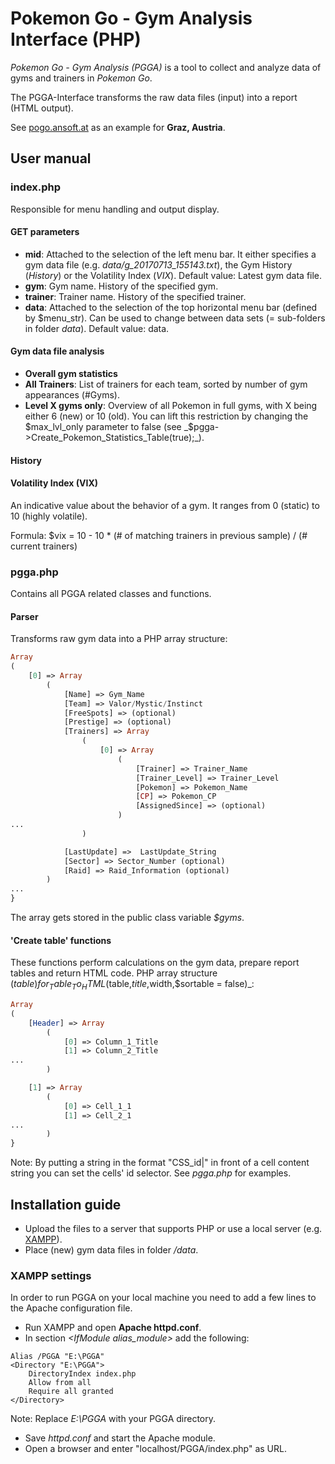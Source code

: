 # Pokemon Go - Gym Analysis Interface (PHP)
_Pokemon Go - Gym Analysis (PGGA)_ is a tool to collect and analyze data of gyms and trainers in _Pokemon Go_.

The PGGA-Interface transforms the raw data files (input) into a report (HTML output).

See [pogo.ansoft.at](http://pogo.ansoft.at) as an example for **Graz, Austria**.

## User manual
### index.php
Responsible for menu handling and output display.
#### GET parameters
* **mid**: Attached to the selection of the left menu bar. It either specifies a gym data file (e.g. _data/g_20170713_155143.txt_), the Gym History (_History_) or the Volatility Index (_VIX_). Default value: Latest gym data file.
* **gym**: Gym name. History of the specified gym.
* **trainer**: Trainer name. History of the specified trainer.
* **data**: Attached to the selection of the top horizontal menu bar (defined by $menu_str). Can be used to change between data sets (= sub-folders in folder _data_). Default value: data.
#### Gym data file analysis
- **Overall gym statistics**
- **All Trainers**: List of trainers for each team, sorted by number of gym appearances (#Gyms).
- **Level X gyms only**: Overview of all Pokemon in full gyms, with X being either 6 (new) or 10 (old). You can lift this restriction by changing the $max_lvl_only parameter to false (see _$pgga->Create_Pokemon_Statistics_Table(true);_).
#### History
#### Volatility Index (VIX)
An indicative value about the behavior of a gym. It ranges from 0 (static) to 10 (highly volatile).

Formula: $vix = 10 - 10 * (# of matching trainers in previous sample) / (# current trainers)

### pgga.php
Contains all PGGA related classes and functions.
#### Parser
Transforms raw gym data into a PHP array structure:
```php
Array
(
    [0] => Array
        (
            [Name] => Gym_Name
            [Team] => Valor/Mystic/Instinct
            [FreeSpots] => (optional)
            [Prestige] => (optional)
            [Trainers] => Array
                (
                    [0] => Array
                        (
                            [Trainer] => Trainer_Name
                            [Trainer_Level] => Trainer_Level
                            [Pokemon] => Pokemon_Name
                            [CP] => Pokemon_CP
                            [AssignedSince] => (optional)
                        )
...
                )

            [LastUpdate] =>  LastUpdate_String
            [Sector] => Sector_Number (optional)
            [Raid] => Raid_Information (optional)
        )
...
}
```
The array gets stored in the public class variable _$gyms_.
#### 'Create table' functions
These functions perform calculations on the gym data, prepare report tables and return HTML code.
PHP array structure ($table) for _Table_To_HTML($table,$title,$width,$sortable = false)_:
```php
Array
(
    [Header] => Array
        (
            [0] => Column_1_Title
            [1] => Column_2_Title
...
        )

    [1] => Array
        (
            [0] => Cell_1_1
            [1] => Cell_2_1
...
        )
}
```
Note: By putting a string in the format "CSS_id|" in front of a cell content string you can set the cells' id selector. See _pgga.php_ for examples.

## Installation guide
* Upload the files to a server that supports PHP or use a local server (e.g. [XAMPP](https://www.apachefriends.org/index.html)).
* Place (new) gym data files in folder _/data_.

### XAMPP settings
In order to run PGGA on your local machine you need to add a few lines to the Apache configuration file.
- Run XAMPP and open **Apache httpd.conf**.
- In section _\<IfModule alias_module\>_ add the following:
```
Alias /PGGA "E:\PGGA"
<Directory "E:\PGGA">
    DirectoryIndex index.php
    Allow from all
    Require all granted
</Directory>
```
Note: Replace _E:\PGGA_ with your PGGA directory.
- Save _httpd.conf_ and start the Apache module.
- Open a browser and enter "localhost/PGGA/index.php" as URL.